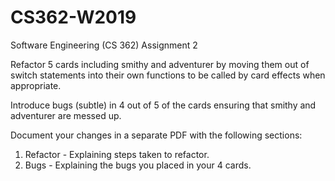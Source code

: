 # CS362-W2019
Software Engineering (CS 362) Assignment 2

Refactor 5 cards including smithy and adventurer by moving them out of switch statements
into their own functions to be called by card effects when appropriate.

Introduce bugs (subtle) in 4 out of 5 of the cards ensuring that smithy and adventurer
are messed up.

Document your changes in a separate PDF with the following sections:
1. Refactor - Explaining steps taken to refactor.
2. Bugs - Explaining the bugs you placed in your 4 cards.
